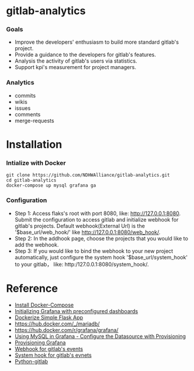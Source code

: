 # gitlab-analytics 

### Goals
* Improve the developers' enthusiasm to build more standard gitlab's project. 
* Provide a guidance to the developers for gitlab's features. 
* Analysis the activity of gitlab's users via statistics.
* Support kpi's measurement for project managers.

### Analytics
* commits
* wikis
* issues
* comments
* merge-requests

# Installation

### Intialize with Docker

```shell
git clone https://github.com/NDHWAlliance/gitlab-analytics.git
cd gitlab-analytics
docker-compose up mysql grafana ga
```
 
### Configuration
* Step 1: Access flaks's root with port 8080, like: http://127.0.0.1:8080. Submit the configuration to access gitlab and initialize webhook for gitlab's projects. Default webhook(External Url) is the '$base_url/web_hook/' like http://127.0.0.1:8080/web_hook/.
* Step 2: In the addhook page, choose the projects that you would like to add the webhook.
* Step 3: If you would like to bind the webhook to your new project automatically, just configure the system hook '$base_url/system_hook' to your gitlab， like: http:/127.0.0.1:8080/system_hook/.

  
# Reference
* [Install Docker-Compose](https://docs.docker.com/compose/install/)
* [Initializing Grafana with preconfigured dashboards](https://ops.tips/blog/initialize-grafana-with-preconfigured-dashboards/)
* [Dockerize Simple Flask App](http://containertutorials.com/docker-compose/flask-simple-app.html)
* https://hub.docker.com/_/mariadb/
* https://hub.docker.com/r/grafana/grafana/
* [Using MySQL in Grafana - Configure the Datasource with Provisioning](http://docs.grafana.org/features/datasources/mysql/#configure-the-datasource-with-provisioning)
* [Provisioning Grafana](http://docs.grafana.org/administration/provisioning/)
* [Webhook for gitlab's events](http://developer.dpstorm.com/help/user/project/integrations/webhooks.md)
* [System hook for gitlab's evnets](https://docs.gitlab.com/ee/system_hooks/system_hooks.html)
* [Python-gitlab](http://python-gitlab.readthedocs.io/en/stable/gl_objects/system_hooks.html)
